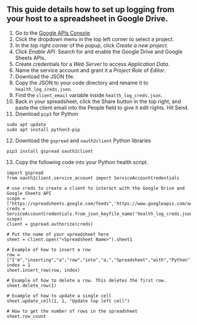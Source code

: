 ## This guide details how to set up logging from your host to a spreadsheet in Google Drive.

1. Go to the [Google APIs Console](https://console.developers.google.com/)
2. Click the dropdown menu in the top left corner to select a project.
3. In the top right corner of the popup, click _Create a new project_.
4. Click _Enable API_. Search for and enable the Google Drive and Google Sheets APIs.
5. Create credentials for a _Web Server_ to access _Application Data_.
6. Name the service account and grant it a _Project Role_ of _Editor_.
7. Download the JSON file.
8. Copy the JSON to your code directory and rename it to `health_log_creds.json`.
9. Find the `client_email` variable inside `health_log_creds.json`. 
10. Back in your spreadsheet, click the Share button in the top right, and paste the client email into the People field to give it edit rights. Hit Send.
11. Download `pip3` for Python
```
sudo apt update
sudo apt install python3-pip
```
12. Download the `gspread` and `oauth2client` Python libraries
```
pip3 install gspread oauth2client
```
13. Copy the following code into your Python health script.
```
import gspread
from oauth2client.service_account import ServiceAccountCredentials

# use creds to create a client to interact with the Google Drive and Google Sheets API
scope = ["https://spreadsheets.google.com/feeds",'https://www.googleapis.com/auth/spreadsheets',"https://www.googleapis.com/auth/drive.file","https://www.googleapis.com/auth/drive"]
creds = ServiceAccountCredentials.from_json_keyfile_name('health_log_creds.json', scope)
client = gspread.authorize(creds)

# Put the name of your spreadsheet here
sheet = client.open("<Spreadsheet Name>").sheet1

# Example of how to insert a row
row = ["I'm","inserting","a","row","into","a,","Spreadsheet","with","Python"]
index = 1
sheet.insert_row(row, index)

# Example of how to delete a row. This deletes the first row.
sheet.delete_row(1)

# Example of how to update a single cell
sheet.update_cell(1, 1, "Update top left cell")

# How to get the number of rows in the spreadsheet
sheet.row_count
```
